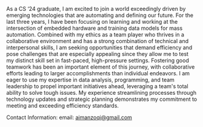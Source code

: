 As a CS ‘24 graduate, I am excited to join a world exceedingly driven by emerging technologies that are automating and defining our future. 
For the last three years, I have been focusing on learning and working at the intersection of embedded hardware and training data models for mass automation. 
Combined with my ethics as a team player who thrives in a collaborative environment and has a strong combination of technical and interpersonal skills, 
I am seeking opportunities that demand efficiency and pose challenges that are especially appealing since they allow me to test my distinct skill set 
in fast-paced, high-pressure settings. Fostering good teamwork has been an important element of this journey, with collaborative efforts leading to larger 
accomplishments than individual endeavors. I am eager to use my expertise in data analysis, programming, and team leadership to propel important initiatives ahead, 
leveraging a team's total ability to solve tough issues. My experience streamlining processes through technology updates and strategic planning demonstrates 
my commitment to meeting and exceeding efficiency standards.

Contact Information:
email: aimanzoqi@gmail.com
